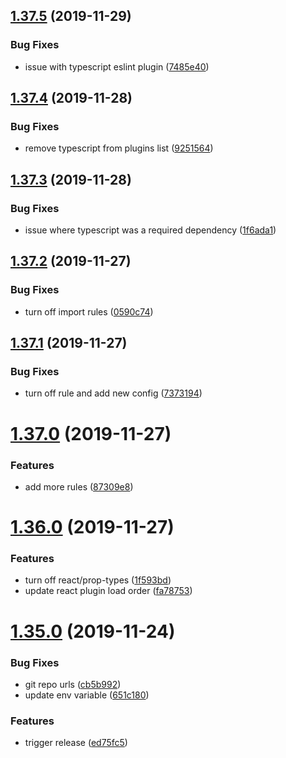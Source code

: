 ## [1.37.5](https://github.com/jorgegonzalez/eslint-config-zoe/compare/v1.37.4...v1.37.5) (2019-11-29)


### Bug Fixes

* issue with typescript eslint plugin ([7485e40](https://github.com/jorgegonzalez/eslint-config-zoe/commit/7485e40296972297c47d479c4992e4f2571a4070))

## [1.37.4](https://github.com/jorgegonzalez/eslint-config-zoe/compare/v1.37.3...v1.37.4) (2019-11-28)


### Bug Fixes

* remove typescript from plugins list ([9251564](https://github.com/jorgegonzalez/eslint-config-zoe/commit/92515642efa55216e2be6692a76fc5bbd186a938))

## [1.37.3](https://github.com/jorgegonzalez/eslint-config-zoe/compare/v1.37.2...v1.37.3) (2019-11-28)


### Bug Fixes

* issue where typescript was a required dependency ([1f6ada1](https://github.com/jorgegonzalez/eslint-config-zoe/commit/1f6ada131db6f4e6c8f01e434b6e1d3ad38f9fe3))

## [1.37.2](https://github.com/jorgegonzalez/eslint-config-zoe/compare/v1.37.1...v1.37.2) (2019-11-27)


### Bug Fixes

* turn off import rules ([0590c74](https://github.com/jorgegonzalez/eslint-config-zoe/commit/0590c74e8f7ce5e1b9b9e7dec5d4d6801636c8ac))

## [1.37.1](https://github.com/jorgegonzalez/eslint-config-zoe/compare/v1.37.0...v1.37.1) (2019-11-27)


### Bug Fixes

* turn off rule and add new config ([7373194](https://github.com/jorgegonzalez/eslint-config-zoe/commit/7373194193ae342a6cf88e16607a061c49b2bdf3))

# [1.37.0](https://github.com/jorgegonzalez/eslint-config-zoe/compare/v1.36.0...v1.37.0) (2019-11-27)


### Features

* add more rules ([87309e8](https://github.com/jorgegonzalez/eslint-config-zoe/commit/87309e8adcd0b0b491123b57dbc1537d0f1711f9))

# [1.36.0](https://github.com/jorgegonzalez/eslint-config-zoe/compare/v1.35.0...v1.36.0) (2019-11-27)


### Features

* turn off react/prop-types ([1f593bd](https://github.com/jorgegonzalez/eslint-config-zoe/commit/1f593bdcd9ae2a815ca5db25a889e156fe8c0758))
* update react plugin load order ([fa78753](https://github.com/jorgegonzalez/eslint-config-zoe/commit/fa787533fba06da4f79cc83c20b94be7edd63edb))

# [1.35.0](https://github.com/jorgegonzalez/eslint-config-zoe/compare/v1.34.0...v1.35.0) (2019-11-24)


### Bug Fixes

* git repo urls ([cb5b992](https://github.com/jorgegonzalez/eslint-config-zoe/commit/cb5b9929f6137d4aa2c794db96a5ba175abc4438))
* update env variable ([651c180](https://github.com/jorgegonzalez/eslint-config-zoe/commit/651c18000c1d950e0cf51bdddb30aaf47cd441d3))


### Features

* trigger release ([ed75fc5](https://github.com/jorgegonzalez/eslint-config-zoe/commit/ed75fc5059ef4f9cfabbf23d5392272772839689))
